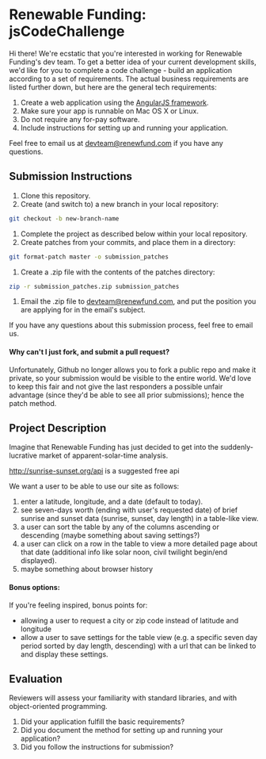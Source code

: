 Renewable Funding: jsCodeChallenge
=================================

Hi there!  We're ecstatic that you're interested in working for Renewable Funding's dev team.  To get a better idea of your current development skills, we'd like for you to complete a code challenge - build an application according to a set of requirements.  The actual business requirements are listed further down, but here are the general tech requirements:

1. Create a web application using the [AngularJS framework](https://angularjs.org/).
1. Make sure your app is runnable on Mac OS X or Linux.
1. Do not require any for-pay software.
1. Include instructions for setting up and running your application.

Feel free to email us at [devteam@renewfund.com](devteam@renewfund.com) if you have any questions.

## Submission Instructions

1. Clone this repository.
1. Create (and switch to) a new branch in your local repository:

  ```bash
  git checkout -b new-branch-name
  ```

1. Complete the project as described below within your local repository.
1. Create patches from your commits, and place them in a directory:

  ```bash
  git format-patch master -o submission_patches
  ```

1. Create a .zip file with the contents of the patches directory:

  ```bash
  zip -r submission_patches.zip submission_patches
  ```

1. Email the .zip file to [devteam@renewfund.com](devteam@renewfund.com), and put the position you are applying for in the email's subject.

If you have any questions about this submission process, feel free to email us.

#### Why can't I just fork, and submit a pull request?

Unfortunately, Github no longer allows you to fork a public repo and make it private, so your submission would be visible to the entire world.  We'd love to keep this fair and not give the last responders a possible unfair advantage (since they'd be able to see all prior submissions); hence the patch method.

## Project Description

Imagine that Renewable Funding has just decided to get into the suddenly-lucrative market of apparent-solar-time analysis.

http://sunrise-sunset.org/api is a suggested free api

We want a user to be able to use our site as follows:

1. enter a latitude, longitude, and a date (default to today).
1. see seven-days worth (ending with user's requested date) of brief sunrise and sunset data (sunrise, sunset, day length) in a table-like view.
1. a user can sort the table by any of the columns ascending or descending (maybe something about saving settings?)
1. a user can click on a row in the table to view a more detailed page about that date (additional info like solar noon, civil twilight begin/end displayed).
1. maybe something about browser history


#### Bonus options:

If you're feeling inspired, bonus points for:

* allowing a user to request a city or zip code instead of latitude and longitude
* allow a user to save settings for the table view (e.g. a specific seven day period sorted by day length, descending) with a url that can be linked to and display these settings.

## Evaluation

Reviewers will assess your familiarity with standard libraries, and with object-oriented programming.

1. Did your application fulfill the basic requirements?
1. Did you document the method for setting up and running your application?
1. Did you follow the instructions for submission?
